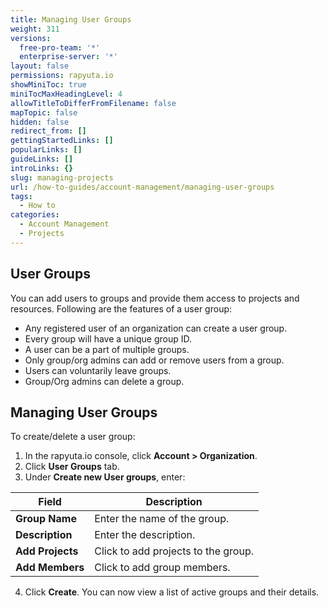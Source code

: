 ```yaml
---
title: Managing User Groups
weight: 311
versions:
  free-pro-team: '*'
  enterprise-server: '*'
layout: false
permissions: rapyuta.io
showMiniToc: true
miniTocMaxHeadingLevel: 4
allowTitleToDifferFromFilename: false
mapTopic: false
hidden: false
redirect_from: []
gettingStartedLinks: []
popularLinks: []
guideLinks: []
introLinks: {}
slug: managing-projects
url: /how-to-guides/account-management/managing-user-groups
tags:
  - How to
categories:
  - Account Management
  - Projects
---
```


## User Groups

You can add users to groups and provide them access to projects and resources. Following are the features of a user group:
* Any registered user of an organization can create a user group.
* Every group will have a unique group ID.
* A user can be a part of multiple groups.
* Only group/org admins can add or remove users from a group.
* Users can voluntarily leave groups.
* Group/Org admins can delete a group.

## Managing User Groups

To create/delete a user group:

1. In the rapyuta.io console, click **Account > Organization**. 
2. Click **User Groups** tab.
3. Under **Create new User groups**, enter:

|Field|Description|
|-----|-----------|
|**Group Name**| Enter the name of the group.|
|**Description**| Enter the description. |
|**Add Projects**| Click to add projects to the group.|
|**Add Members**| Click to add group members.|

4. Click **Create**.
You can now view a list of active groups and their details.








